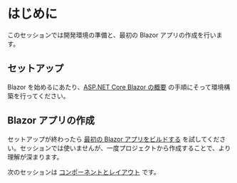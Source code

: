 # はじめに

このセッションでは開発環境の準備と、最初の Blazor アプリの作成を行います。

## セットアップ

Blazor を始めるにあたり、[ASP.NET Core Blazor の概要](https://docs.microsoft.com/ja-jp/aspnet/core/blazor/get-started?view=aspnetcore-3.1&tabs=visual-studio) の手順にそって環境構築を行ってください。

## Blazor アプリの作成

セットアップが終わったら [最初の Blazor アプリをビルドする](https://docs.microsoft.com/ja-jp/aspnet/core/tutorials/build-your-first-blazor-app?view=aspnetcore-3.1) を試してください。セッションでは使いませんが、一度プロジェクトから作成することで、より理解が深まります。

次のセッションは [コンポーネントとレイアウト](01-components-and-layout.md) です。
